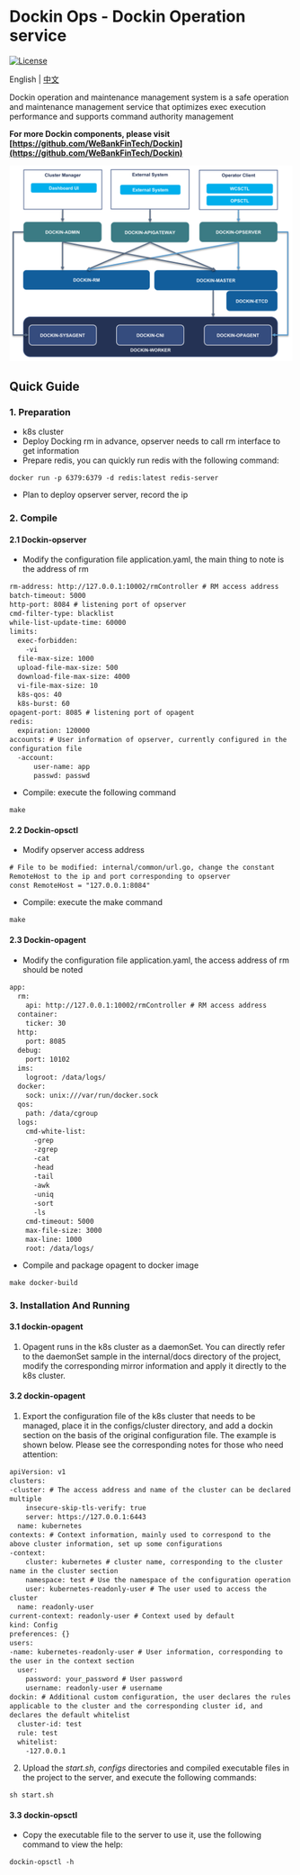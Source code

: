 # Dockin Ops - Dockin Operation service

[![License](https://img.shields.io/badge/license-Apache%202-4EB1BA.svg)](https://www.apache.org/licenses/LICENSE-2.0.html)

English | [中文](README.zh-CN.md)

Dockin operation and maintenance management system is a safe operation and maintenance management service that optimizes exec execution performance and supports command authority management

**For more Dockin components, please visit [https://github.com/WeBankFinTech/Dockin](https://github.com/WeBankFinTech/Dockin)**

![Architecture](docs/images/dockin.png)

## Quick Guide

### 1. Preparation
- k8s cluster
- Deploy Docking rm in advance, opserver needs to call rm interface to get information
- Prepare redis, you can quickly run redis with the following command:
```
docker run -p 6379:6379 -d redis:latest redis-server
```
- Plan to deploy opserver server, record the ip

### 2. Compile

#### 2.1 Dockin-opserver
- Modify the configuration file application.yaml, the main thing to note is the address of rm

```
rm-address: http://127.0.0.1:10002/rmController # RM access address
batch-timeout: 5000
http-port: 8084 # listening port of opserver
cmd-filter-type: blacklist
while-list-update-time: 60000
limits:
  exec-forbidden:
    -vi
  file-max-size: 1000
  upload-file-max-size: 500
  download-file-max-size: 4000
  vi-file-max-size: 10
  k8s-qos: 40
  k8s-burst: 60
opagent-port: 8085 # listening port of opagent
redis:
  expiration: 120000
accounts: # User information of opserver, currently configured in the configuration file
  -account:
      user-name: app
      passwd: passwd
```

- Compile: execute the following command

```
make
```

#### 2.2 Dockin-opsctl
- Modify opserver access address
```
# File to be modified: internal/common/url.go, change the constant RemoteHost to the ip and port corresponding to opserver
const RemoteHost = "127.0.0.1:8084"
```
- Compile: execute the make command
```
make
```


#### 2.3 Dockin-opagent
- Modify the configuration file application.yaml, the access address of rm should be noted
```
app:
  rm:
    api: http://127.0.0.1:10002/rmController # RM access address
  container:
    ticker: 30
  http:
    port: 8085
  debug:
    port: 10102
  ims:
    logroot: /data/logs/
  docker:
    sock: unix:///var/run/docker.sock
  qos:
    path: /data/cgroup
  logs:
    cmd-white-list:
      -grep
      -zgrep
      -cat
      -head
      -tail
      -awk
      -uniq
      -sort
      -ls
    cmd-timeout: 5000
    max-file-size: 3000
    max-line: 1000
    root: /data/logs/

```
- Compile and package opagent to docker image
```
make docker-build
```


### 3. Installation And Running

#### 3.1 dockin-opagent
1. Opagent runs in the k8s cluster as a daemonSet. You can directly refer to the daemonSet sample in the internal/docs directory of the project, modify the corresponding mirror information and apply it directly to the k8s cluster.

#### 3.2 dockin-opagent
1. Export the configuration file of the k8s cluster that needs to be managed, place it in the configs/cluster directory, and add a dockin section on the basis of the original configuration file. The example is shown below. Please see the corresponding notes for those who need attention:

```
apiVersion: v1
clusters:
-cluster: # The access address and name of the cluster can be declared multiple
    insecure-skip-tls-verify: true
    server: https://127.0.0.1:6443
  name: kubernetes
contexts: # Context information, mainly used to correspond to the above cluster information, set up some configurations
-context:
    cluster: kubernetes # cluster name, corresponding to the cluster name in the cluster section
    namespace: test # Use the namespace of the configuration operation
    user: kubernetes-readonly-user # The user used to access the cluster
  name: readonly-user
current-context: readonly-user # Context used by default
kind: Config
preferences: {}
users:
-name: kubernetes-readonly-user # User information, corresponding to the user in the context section
  user:
    password: your_password # User password
    username: readonly-user # username
dockin: # Additional custom configuration, the user declares the rules applicable to the cluster and the corresponding cluster id, and declares the default whitelist
  cluster-id: test
  rule: test
  whitelist:
    -127.0.0.1
```
2. Upload the *start.sh*, *configs* directories and compiled executable files in the project to the server, and execute the following commands:
```
sh start.sh
```


#### 3.3 dockin-opsctl
- Copy the executable file to the server to use it, use the following command to view the help:
```
dockin-opsctl -h
```